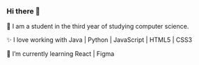 ### Hi there 👋

📔 I am a student in the third year of studying computer science.

✨ I love working with
Java | Python | JavaScript | HTML5 | CSS3

🌱 I’m currently learning
React | Figma

<!--
**benaka17/benaka17** is a ✨ _special_ ✨ repository because its `README.md` (this file) appears on your GitHub profile.

Here are some ideas to get you started:

- 🔭 I’m currently working on ...
- 🌱 I’m currently learning ...
- 👯 I’m looking to collaborate on ...
- 🤔 I’m looking for help with ...
- 💬 Ask me about ...
- 📫 How to reach me: ...
- 😄 Pronouns: ...
- ⚡ Fun fact: ...
-->
